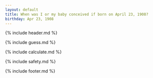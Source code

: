 ```yaml
---
layout: default
title: When was I or my baby conceived if born on April 23, 1908?
birthday: Apr 23, 1908
---
```


{% include header.md %}

{% include guess.md %}

{% include calculate.md %}

{% include safety.md %}

{% include footer.md %}



